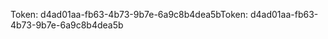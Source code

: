 <span data-ttu-id="1dbb0-101">Token: d4ad01aa-fb63-4b73-9b7e-6a9c8b4dea5b</span><span class="sxs-lookup"><span data-stu-id="1dbb0-101">Token: d4ad01aa-fb63-4b73-9b7e-6a9c8b4dea5b</span></span>